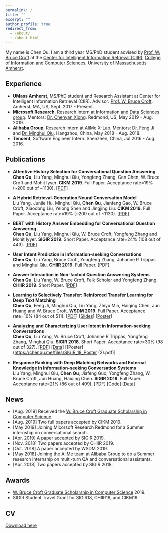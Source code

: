 ```yaml
---
permalink: /
title: ""
excerpt: ""
author_profile: true
redirect_from: 
  - /about/
  - /about.html
---
```


My name is Chen Qu. I am a third year MS/PhD student advised by [Prof. W. Bruce Croft](http://ciir.cs.umass.edu/croft) at the [Center for Intelligent Information Retrieval (CIIR)](http://ciir.cs.umass.edu/), [College of Information and Computer Sciences](https://www.cics.umass.edu/), [University of Massachusetts Amherst](https://www.umass.edu/).

## Experience
* **UMass Amherst**, MS/PhD student and Research Assistant at Center for Intelligent Information Retrieval (CIIR). Advisor: [Prof. W. Bruce Croft](http://ciir.cs.umass.edu/croft). Amherst, MA, US, Sept. 2017 - Present.  
* **Microsoft Research**, Research Intern at [Information and Data Sciences group](https://www.microsoft.com/en-us/research/group/information-and-data-sciences/). Mentors: [Dr. Chenyan Xiong](https://www.microsoft.com/en-us/research/people/cxiong/). Redmond, US, May 2019 - Aug. 2019.  
* **Alibaba Group**, Research Intern at AliMe X-Lab. Mentors: [Dr. Feng Ji](https://www.linkedin.com/in/feng-ji-68055b62/) and [Dr. Minghui Qiu](https://sites.google.com/site/qiumh0727/). Hangzhou, China, May 2018 - Aug. 2018.
* **Tencent**, Software Engineer Intern. Shenzhen, China, Jul 2016 - Aug. 2016.

## Publications
* **Attentive History Selection for Conversational Question Answering**  
**Chen Qu**, Liu Yang, Minghui Qiu, Yongfeng Zhang, Cen Chen, W. Bruce Croft and Mohit Iyyer. **CIKM 2019**. Full Paper. Acceptance rate=19% (~200 out of ~1130). [[PDF](https://arxiv.org/abs/1908.09456)]  

* **A Hybrid Retrieval-Generation Neural Conversation Model**  
Liu Yang, Junjie Hu, Minghui Qiu, **Chen Qu**, Jianfeng Gao, W. Bruce Croft, Xiaodong Liu, Yelong Shen and Jingjing Liu. **CIKM 2019**. Full Paper. Acceptance rate=19% (~200 out of ~1130). [[PDF](https://arxiv.org/abs/1904.09068)]  

* **BERT with History Answer Embedding for Conversational Question Answering**  
**Chen Qu**, Liu Yang, Minghui Qiu, W. Bruce Croft, Yongfeng Zhang and Mohit Iyyer. **SIGIR 2019**. Short Paper. Acceptance rate=24% (108 out of 443). [[PDF](https://arxiv.org/abs/1905.05412)]  

* **User Intent Prediction in Information-seeking Conversations**  
**Chen Qu**, Liu Yang, Bruce Croft, Yongfeng Zhang, Johanne R Trippas and Minghui Qiu. **CHIIR 2019**. Full Paper. [[PDF](http://arxiv.org/abs/1901.03489)]  

* **Answer Interaction in Non-factoid Question Answering Systems**  
**Chen Qu**, Liu Yang, W. Bruce Croft, Falk Scholer and Yongfeng Zhang. **CHIIR 2019**. Short Paper. [[PDF](https://arxiv.org/abs/1901.03491)]  

* **Learning to Selectively Transfer: Reinforced Transfer Learning for Deep Text Matching**  
**Chen Qu**, Feng Ji, Minghui Qiu, Liu Yang, Zhiyu Min, Haiqing Chen, Jun Huang and W. Bruce Croft. **WSDM 2019**. Full Paper. Acceptance rate=16% (84 out of 511). [[PDF](http://arxiv.org/abs/1812.11561)] [[Slides](https://chenqu.me/files/Learning_to_Selectively_Transfer_WSDM19_QU.pdf)] [[Poster](https://chenqu.me/files/WSDM_19_Poster.pdf)]  

* **Analyzing and Characterizing User Intent in Information-seeking Conversations**  
**Chen Qu**, Liu Yang, W. Bruce Croft, Johanne R Trippas, Yongfeng Zhang, Minghui Qiu. **SIGIR 2018**. Short Paper. Acceptance rate=30% (98 out of 327). [[PDF](https://arxiv.org/abs/1804.08759)] [[Data](https://ciir.cs.umass.edu/downloads/msdialog/)] [[Poster](https://chenqu.me/files/SIGIR_18_Poster (2).pdf)]

* **Response Ranking with Deep Matching Networks and External Knowledge in Information-seeking Conversation Systems**  
Liu Yang, Minghui Qiu, **Chen Qu**, Jiafeng Guo, Yongfeng Zhang, W. Bruce Croft, Jun Huang, Haiqing Chen. **SIGIR 2018**. Full Paper. Acceptance rate=21% (86 out of  409). [[PDF](https://arxiv.org/abs/1805.00188)] [[Code](https://github.com/yangliuy/NeuralResponseRanking)] [[Data](https://ciir.cs.umass.edu/downloads/msdialog/)]

## News
* [Aug. 2019]  Received the [W. Bruce Croft Graduate Scholarship in Computer Science](https://www.cics.umass.edu/support).  
* [Aug. 2019]  Two full papers accepted by CIKM 2019.  
* [May 2019]  Joining Micorsoft Research Redmond for a Summer internship on conversational search.  
* [Apr. 2019]  A paper accepted by SIGIR 2019.
* [Nov. 2018]  Two papers accepted by CHIIR 2019.
* [Oct. 2018]  A paper accepted by WSDM 2019.
* [May 2018]  Joining the [AliMe](http://alixiaomi.com/) team at Alibaba Group to do a Summer research internship on multi-turn QA and conversational assistants.
* [Apr. 2018]  Two papers accepted by SIGIR 2018.

## Awards
* [W. Bruce Croft Graduate Scholarship in Computer Science](https://www.cics.umass.edu/support) 2019.  
* SIGIR Student Travel Grant for SIGIR18, CHIIR19, and CIKM19.

## CV
[Download here](https://chenqu.me/files/ChenQU_CV.pdf)
